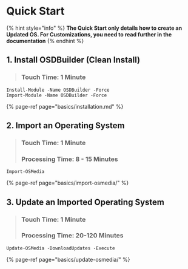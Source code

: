 # Quick Start

{% hint style="info" %}
**The Quick Start only details how to create an Updated OS.  For Customizations, you need to read further in the documentation**
{% endhint %}

## 1. Install OSDBuilder \(Clean Install\)

> ### Touch Time: 1 Minute

```text
Install-Module -Name OSDBuilder -Force
Import-Module -Name OSDBuilder -Force
```

{% page-ref page="basics/installation.md" %}

## 2. Import an Operating System

> ### Touch Time: 1 Minute
>
> ### Processing Time:  8 - 15 Minutes

```text
Import-OSMedia
```

{% page-ref page="basics/import-osmedia/" %}

## 3. Update an Imported Operating System

> ### Touch Time:  1 Minute
>
> ### Processing Time:  20-120 Minutes

```text
Update-OSMedia -DownloadUpdates -Execute
```

{% page-ref page="basics/update-osmedia/" %}

